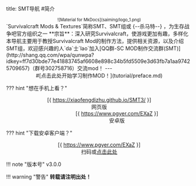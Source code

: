title: SMT导航
#简介
<center style="zoom:0.8">![Material for MkDocs](saiming/logo_1.png)  </center>
`Survivalcraft Mods & Textures`简称SMT、SMT组或 {--杀马特--} ，为生存战争吧官方组织之一  
**宗旨**：深入研究Survivalcraft，使游戏更加有趣，多样化  
本导航主要用于教授Survivalcraft Mod的制作方法，提供相关资源，以及介绍SMT组，欢迎感兴趣的人`da`士`lao`加入[QQ群-SC MOD制作交流群(SMT)](http://shang.qq.com/wpa/qunwpa?idkey=ff7d30bde77e41883745af6608e898c34b5fd5509e3d63fb7a1aa97425709657)（群号302758716）交流mod！  
---

<center>
#[点击此处开始学习制作MOD！](tutorial/preface.md) 
</center>
<div id="qrcodeForNoMobile" class="hide">

??? hint "想在手机上看？"
    <center><div>
    <div class="inlineBlock"><div>[{ https://xiaofengdizhu.github.io/SMT3/ }]</div>网页版</div>
    <div class="inlineBlock" style="margin-left:6rem;"><div>[{ https://www.pgyer.com/EXaZ }]</div>安卓版</div>
    </div></center>
    <!--Generated by https://github.com/XiaofengdiZhu/python-markdown-qrcode-->
</div>
<div id="qrcodeForAndroid" class="hide">

??? hint "下载安卓客户端？"
    <center><div>
    <div class="inlineBlock"><div>[{ https://www.pgyer.com/EXaZ }]</div>扫码或[点击此处](https://www.pgyer.com/EXaZ)</div>
    </div></center>
    <!--Generated by https://github.com/XiaofengdiZhu/python-markdown-qrcode-->
</div>

!!! note "版本号"
    v3.0.0

!!! warning "警告"
    **转载请注明出处！**
    
<script>
if(isMobile)
{
    if(isAndroidBrowser){
        $("#qrcodeForAndroid").show();
    }
}else{
    $("#qrcodeForNoMobile").show();
}
</script>